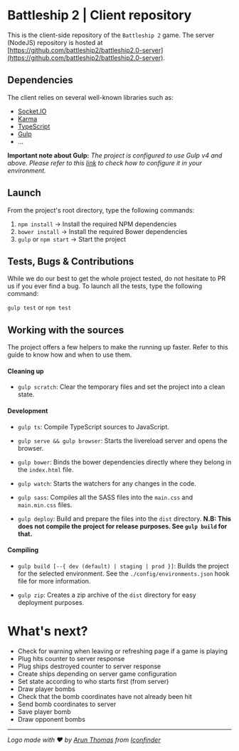 # Battleship 2 | Client repository
This is the client-side repository of the `Battleship 2` game.
The server (NodeJS) repository is hosted at [https://github.com/battleship2/battleship2.0-server](https://github.com/battleship2/battleship2.0-server).

## Dependencies
The client relies on several well-known libraries such as:
- [Socket.IO](http://socket.io/)
- [Karma](https://karma-runner.github.io)
- [TypeScript](https://www.typescriptlang.org/)
- [Gulp](http://gulpjs.com/)
- ...

**Important note about Gulp:**
_The project is configured to use Gulp v4 and above.
Please refer to this [link](https://demisx.github.io/gulp4/2015/01/15/install-gulp4.html) to check how to configure it in your environment._

## Launch
From the project's root directory, type the following commands:

1. `npm install` -> Install the required NPM dependencies
1. `bower install` -> Install the required Bower dependencies
2. `gulp` or `npm start` -> Start the project

## Tests, Bugs & Contributions
While we do our best to get the whole project tested, do not hesitate to PR us if you ever find a bug. 
To launch all the tests, type the following command:

`gulp test` or `npm test`

## Working with the sources

The project offers a few helpers to make the running up faster.
Refer to this guide to know how and when to use them.

#### Cleaning up

* `gulp scratch`:
Clear the temporary files and set the project into a clean state.

#### Development

* `gulp ts`:
Compile TypeScript sources to JavaScript.

* `gulp serve && gulp browser`:
Starts the livereload server and opens the browser.

* `gulp bower`:
Binds the bower dependencies directly where they belong in the `index.html` file.

* `gulp watch`:
Starts the watchers for any changes in the code.

* `gulp sass`:
Compiles all the SASS files into the `main.css` and `main.min.css` files.

* `gulp deploy`:
Build and prepare the files into the `dist` directory.
**N.B: This does not compile the project for release purposes. See `gulp build` for that.**

#### Compiling

* `gulp build [--{ dev (default) | staging | prod }]`:
Builds the project for the selected environment. See the `./config/environments.json` hook file for more information.

* `gulp zip`:
Creates a zip archive of the `dist` directory for easy deployment purposes.

# What's next?

- Check for warning when leaving or refreshing page if a game is playing
- Plug hits counter to server response
- Plug ships destroyed counter to server response
- Create ships depending on server game configuration
- Set state according to who starts first (from server)
- Draw player bombs
- Check that the bomb coordinates have not already been hit
- Send bomb coordinates to server
- Save player bomb
- Draw opponent bombs

* * *
*Logo made with ❤ by [Arun Thomas](https://www.iconfinder.com/arunxthomas) from [Iconfinder](https://www.iconfinder.com/icons/1342928/citycons_sea_ship_icon#size=128)*
